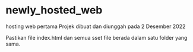 # newly_hosted_web
hosting web pertama
Projek dibuat dan diunggah pada 2 Desember 2022

Pastikan file index.html dan semua sset file berada dalam satu folder yang sama.

